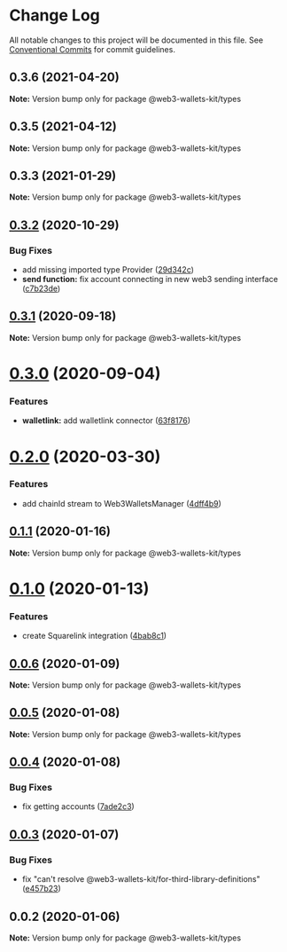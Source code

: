 # Change Log

All notable changes to this project will be documented in this file.
See [Conventional Commits](https://conventionalcommits.org) for commit guidelines.

## 0.3.6 (2021-04-20)

**Note:** Version bump only for package @web3-wallets-kit/types





## 0.3.5 (2021-04-12)

**Note:** Version bump only for package @web3-wallets-kit/types





## 0.3.3 (2021-01-29)

**Note:** Version bump only for package @web3-wallets-kit/types





## [0.3.2](https://github.com/akropolisio/web3-wallets-kit/compare/@web3-wallets-kit/types@0.3.1...@web3-wallets-kit/types@0.3.2) (2020-10-29)


### Bug Fixes

* add missing imported type Provider ([29d342c](https://github.com/akropolisio/web3-wallets-kit/commit/29d342c82afd0a2868e2a0a434224112ad2ccb52))
* **send function:** fix account connecting in new web3 sending interface ([c7b23de](https://github.com/akropolisio/web3-wallets-kit/commit/c7b23dec00c747dc8c7801f0f4a997a1ab7597d4))





## [0.3.1](https://github.com/akropolisio/web3-wallets-kit/compare/@web3-wallets-kit/types@0.3.0...@web3-wallets-kit/types@0.3.1) (2020-09-18)

**Note:** Version bump only for package @web3-wallets-kit/types





# [0.3.0](https://github.com/akropolisio/web3-wallets-kit/compare/@web3-wallets-kit/types@0.2.0...@web3-wallets-kit/types@0.3.0) (2020-09-04)


### Features

* **walletlink:** add walletlink connector ([63f8176](https://github.com/akropolisio/web3-wallets-kit/commit/63f81765127f2a29bbf6adaacb204798b9519cd9))





# [0.2.0](https://github.com/akropolisio/web3-wallets-kit/compare/@web3-wallets-kit/types@0.1.1...@web3-wallets-kit/types@0.2.0) (2020-03-30)


### Features

* add chainId stream to Web3WalletsManager ([4dff4b9](https://github.com/akropolisio/web3-wallets-kit/commit/4dff4b952bd185bc48f38c43b264278d06d7264c))





## [0.1.1](https://github.com/akropolisio/web3-wallets-kit/compare/@web3-wallets-kit/types@0.1.0...@web3-wallets-kit/types@0.1.1) (2020-01-16)

**Note:** Version bump only for package @web3-wallets-kit/types





# [0.1.0](https://github.com/akropolisio/web3-wallets-kit/compare/@web3-wallets-kit/types@0.0.6...@web3-wallets-kit/types@0.1.0) (2020-01-13)


### Features

* create Squarelink integration ([4bab8c1](https://github.com/akropolisio/web3-wallets-kit/commit/4bab8c11e47dc5a400fbc4c74e231f765b8ded86))





## [0.0.6](https://github.com/akropolisio/web3-wallets-kit/compare/@web3-wallets-kit/types@0.0.5...@web3-wallets-kit/types@0.0.6) (2020-01-09)

**Note:** Version bump only for package @web3-wallets-kit/types





## [0.0.5](https://github.com/akropolisio/web3-wallets-kit/compare/@web3-wallets-kit/types@0.0.4...@web3-wallets-kit/types@0.0.5) (2020-01-08)

**Note:** Version bump only for package @web3-wallets-kit/types





## [0.0.4](https://github.com/akropolisio/web3-wallets-kit/compare/@web3-wallets-kit/types@0.0.3...@web3-wallets-kit/types@0.0.4) (2020-01-08)


### Bug Fixes

* fix getting accounts ([7ade2c3](https://github.com/akropolisio/web3-wallets-kit/commit/7ade2c3462a7659681bbe4a74cd6143a3d955c3b))





## [0.0.3](https://github.com/akropolisio/web3-wallets-kit/compare/@web3-wallets-kit/types@0.0.2...@web3-wallets-kit/types@0.0.3) (2020-01-07)


### Bug Fixes

* fix "can't resolve @web3-wallets-kit/for-third-library-definitions" ([e457b23](https://github.com/akropolisio/web3-wallets-kit/commit/e457b237a6063a158893d3de820a545a9176bcf5))





## 0.0.2 (2020-01-06)

**Note:** Version bump only for package @web3-wallets-kit/types
